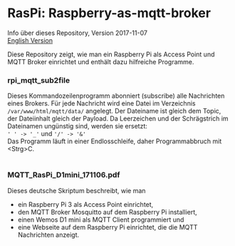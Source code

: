 # RasPi: Raspberry-as-mqtt-broker

Info &uuml;ber dieses Repository, Version 2017-11-07   
[English Version](./Raspberry-as-mqtt-broker_README.md "English Version")

Diese Repository zeigt, wie man ein Raspberry Pi als Access Point und MQTT Broker einrichtet und enth&auml;lt dazu hilfreiche Programme.   

### rpi_mqtt_sub2file
Dieses Kommandozeilenprogramm abonniert (subscribe) alle Nachrichten eines Brokers. F&uuml;r jede Nachricht wird eine Datei im Verzeichnis `/var/www/html/mqtt/data/` angelegt. Der Dateiname ist gleich dem Topic, der Dateiinhalt gleich der Payload. Da Leerzeichen und der Schr&auml;gstrich im Dateinamen ung&uuml;nstig sind, werden sie ersetzt:    
`' ' -> '_'` und `'/' -> '&'`   
Das Programm l&auml;uft in einer Endlosschleife, daher Programmabbruch mit &lt;Strg&gt;C.      
&nbsp;

### MQTT_RasPi_D1mini_171106.pdf
Dieses deutsche Skriptum beschreibt, wie man
* ein Raspberry Pi 3 als Access Point einrichtet,
* den MQTT Broker Mosquitto auf dem Raspberry Pi installiert,
* einen Wemos D1 mini als MQTT Client programmiert und 
* eine Webseite auf dem Raspberry Pi einrichtet, die die MQTT Nachrichten anzeigt.

